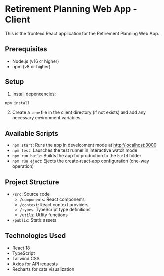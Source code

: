 # Retirement Planning Web App - Client

This is the frontend React application for the Retirement Planning Web App.

## Prerequisites

- Node.js (v16 or higher)
- npm (v8 or higher)

## Setup

1. Install dependencies:
```bash
npm install
```

2. Create a `.env` file in the client directory (if not exists) and add any necessary environment variables.

## Available Scripts

- `npm start`: Runs the app in development mode at [http://localhost:3000](http://localhost:3000)
- `npm test`: Launches the test runner in interactive watch mode
- `npm run build`: Builds the app for production to the `build` folder
- `npm run eject`: Ejects the create-react-app configuration (one-way operation)

## Project Structure

- `/src`: Source code
  - `/components`: React components
  - `/context`: React context providers
  - `/types`: TypeScript type definitions
  - `/utils`: Utility functions
- `/public`: Static assets

## Technologies Used

- React 18
- TypeScript
- Tailwind CSS
- Axios for API requests
- Recharts for data visualization 